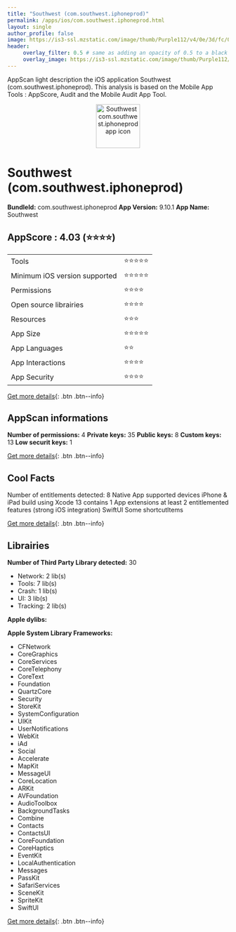 ```yaml
---
title: "Southwest (com.southwest.iphoneprod)"
permalink: /apps/ios/com.southwest.iphoneprod.html
layout: single
author_profile: false
image: https://is3-ssl.mzstatic.com/image/thumb/Purple112/v4/0e/3d/fc/0e3dfc92-3870-5dd9-5b63-a95f78bbe2fe/AppIcon_Release-0-1x_U007emarketing-0-6-0-85-220.png/512x512bb.jpg
header: 
     overlay_filter: 0.5 # same as adding an opacity of 0.5 to a black background
     overlay_image: https://is3-ssl.mzstatic.com/image/thumb/Purple112/v4/0e/3d/fc/0e3dfc92-3870-5dd9-5b63-a95f78bbe2fe/AppIcon_Release-0-1x_U007emarketing-0-6-0-85-220.png/512x512bb.jpg
---
```

AppScan light description the iOS application Southwest (com.southwest.iphoneprod). This analysis is based on the Mobile App Tools : AppScore, Audit and the Mobile Audit App Tool.

  
  
<div style="text-align: center;"><img src="https://is3-ssl.mzstatic.com/image/thumb/Purple112/v4/0e/3d/fc/0e3dfc92-3870-5dd9-5b63-a95f78bbe2fe/AppIcon_Release-0-1x_U007emarketing-0-6-0-85-220.png/512x512bb.jpg" width="100" height="100" alt="Southwest com.southwest.iphoneprod app icon"></div>  
  
# Southwest (com.southwest.iphoneprod)

**BundleId:** com.southwest.iphoneprod
**App Version:** 9.10.1
**App Name:** Southwest


## AppScore : 4.03 (⭐️⭐️⭐️⭐️) 

<table>
<tr><td> Tools </td><td> ⭐️⭐️⭐️⭐️⭐️ </td></tr>
<tr><td> Minimum iOS version supported </td><td> ⭐️⭐️⭐️⭐️⭐️ </td></tr>
<tr><td> Permissions </td><td> ⭐️⭐️⭐️⭐️ </td></tr>
<tr><td> Open source librairies </td><td> ⭐️⭐️⭐️⭐️ </td></tr>
<tr><td> Resources </td><td> ⭐️⭐️⭐️ </td></tr>
<tr><td> App Size </td><td> ⭐️⭐️⭐️⭐️⭐️ </td></tr>
<tr><td> App Languages </td><td> ⭐️⭐️ </td></tr>
<tr><td> App Interactions </td><td> ⭐️⭐️⭐️⭐️ </td></tr>
<tr><td> App Security </td><td> ⭐️⭐️⭐️⭐️ </td></tr>
</table>

[Get more details](/pricing.html){: .btn .btn--info}  
  
## AppScan informations 

**Number of permissions:** 4
**Private keys:** 35
**Public keys:** 8
**Custom keys:** 13
**Low securit keys:** 1
  
[Get more details](/pricing.html){: .btn .btn--info}

## Cool Facts

Number of entitlements detected: 8
Native App
supported devices iPhone & iPad
build using Xcode 13
contains 1 App extensions
at least 2 entitlemented features (strong iOS integration)
SwiftUI
Some shortcutItems 
  
[Get more details](/pricing.html){: .btn .btn--info}

## Librairies 
**Number of Third Party Library detected:** 30
- Network: 2 lib(s)
- Tools: 7 lib(s)
- Crash: 1 lib(s)
- UI: 3 lib(s)
- Tracking: 2 lib(s)

**Apple dylibs:**


**Apple System Library Frameworks:**
- CFNetwork
- CoreGraphics
- CoreServices
- CoreTelephony
- CoreText
- Foundation
- QuartzCore
- Security
- StoreKit
- SystemConfiguration
- UIKit
- UserNotifications
- WebKit
- iAd
- Social
- Accelerate
- MapKit
- MessageUI
- CoreLocation
- ARKit
- AVFoundation
- AudioToolbox
- BackgroundTasks
- Combine
- Contacts
- ContactsUI
- CoreFoundation
- CoreHaptics
- EventKit
- LocalAuthentication
- Messages
- PassKit
- SafariServices
- SceneKit
- SpriteKit
- SwiftUI


  
[Get more details](/pricing.html){: .btn .btn--info}

